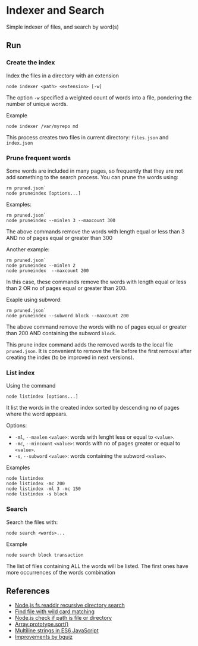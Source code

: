 # Indexer and Search

Simple indexer of files, and search by word(s)

## Run

### Create the index

Index the files in a directory with an extension
```
node indexer <path> <extension> [-w]
```

The option `-w` specified a weighted count of words into a file, pondering
the number of unique words.

Example
```
node indexer /var/myrepo md
```

This process creates two files in current directory:
`files.json` and `index.json`

### Prune frequent words

Some words are included in many pages, so frequently that
they are not add something to the search process. You
can prune the words using:

```
rm pruned.json`
node pruneindex [options...]
```

Examples:
```
rm pruned.json`
node pruneindex --minlen 3 --maxcount 300
```

The above commands remove the words with length equal or less
than 3 AND no of pages equal or greater than 300

Another example:
```
rm pruned.json`
node pruneindex --minlen 2
node pruneindex  --maxcount 200
```

In this case, these commands remove the words with length equal or less
than 2 OR no of pages equal or greater than 200.

Exaple using subword:
```
rm pruned.json`
node pruneindex --subword block --maxcount 200
```
The above command remove the words with no of pages equal or 
greater than 200 AND containing the subword `block`.


This prune index command adds the removed words to
the local file `pruned.json`. It is convenient to
remove the file before the first removal after creating
the index (to be improved in next versions).

### List index

Using the command

```
node listindex [options...]
```

It list the words in the created index sorted by descending
no of pages where the word appears.

Options:
- `-ml`, `--maxlen` `<value>`: words with lenght less or
equal to `<value>`.
- `-mc`, `--mincount` `<value>`: words with no of pages greater or
equal to `<value>`.
- `-s`, `--subword` `<value>`: words containing the subword `<value>`.

Examples
```
node listindex
node listindex -mc 200
node listindex -ml 3 -mc 150
node listindex -s block

```


### Search

Search the files with:
```
node search <words>...
```

Example
```
node search block transaction
```

The list of files containing ALL the words will be listed.
The first ones have more occurrences of the words combination

## References

- [Node.js fs.readdir recursive directory search](https://stackoverflow.com/questions/5827612/node-js-fs-readdir-recursive-directory-search)
- [Find file with wild card matching](https://stackoverflow.com/questions/21319602/find-file-with-wild-card-matching)
- [Node.js check if path is file or directory](https://stackoverflow.com/questions/15630770/node-js-check-if-path-is-file-or-directory)
- [Array.prototype.sort()](https://developer.mozilla.org/en-US/docs/Web/JavaScript/Reference/Global_Objects/Array/sort)
- [Multiline strings in ES6 JavaScript](https://jack.ofspades.com/multiline-strings-in-es6-javascript/)
- [Improvements by bguiz](https://github.com/bguiz/JavaScriptSamples/blob/feat/bguiz-indexer-improvements/Indexer/README.md)

